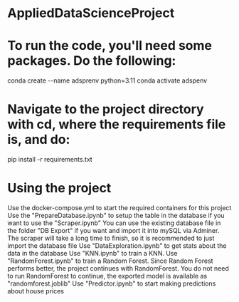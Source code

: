 # AppliedDataScienceProject

# To run the code, you'll need some packages. Do the following:
conda create --name adsprenv python=3.11
conda activate adspenv

# Navigate to the project directory with cd, where the requirements file is, and do:
pip install -r requirements.txt

# Using the project
Use the docker-compose.yml to start the required containers for this project
Use the "PrepareDatabase.ipynb" to setup the table in the database if you want to use the "Scraper.ipynb"
You can use the existing database file in the folder "DB Export" if you want and import it into mySQL via Adminer. The scraper will take a long time to finish, so it is recommended to just import the database file
Use "DataExploration.ipynb" to get stats about the data in the database
Use "KNN.ipynb" to train a KNN. Use "RandomForest.ipynb" to train a Random Forest. Since Random Forest performs better, the project continues with RandomForest. You do not need to run RandomForest to continue, the exported model is available as "randomforest.joblib"
Use "Predictor.ipynb" to start making predictions about house prices